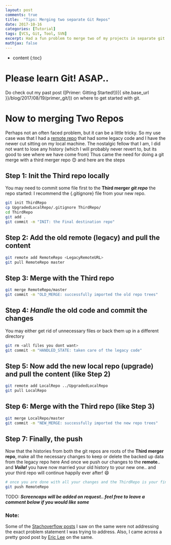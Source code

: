 ```yaml
---
layout: post
comments: true
title:  "Tips: Merging two separate Git Repos"
date: 2017-10-16
categories: [Tutorial]
tags: [VCS, Git, Tool, SVN]
excerpt: Had a fun problem to merge two of my projects in separate git repos. Here's how I did it.
mathjax: false
---
```

* content
{:toc}

# Please learn Git! ASAP..
Do check out my past post ([Primer: Gitting Started!]({{ site.base_url }}/blog/2017/08/19/primer_git/)) on where to get started with git.

# Now to merging Two Repos
Perhaps not an often faced problem, but it can be a little tricky.
So my use case was that I had a [remote repo](https://help.github.com/articles/about-remote-repositories/) that had some legacy code and I have the newer cut sitting on my local machine.
The nostalgic fellow that I am, I did not want to lose any history (which I will probably never revert to, but its good to see where we have come from)
Thus came the need for doing a git merge with a third merger repo :blush: and here are the steps

## Step 1: Init the Third repo locally
You may need to commit some file first to the **Third merger _git repo_** the repo started: I recommend the {.gitignore} file from your new repo.
```bash
git init ThirdRepo
cp UpgradedLocalRepo/.gitignore ThirdRepo/
cd ThirdRepo
git add .
git commit -m "INIT: the Final destination repo"
```
## Step 2: Add the old remote (legacy) and pull the content
```bash
git remote add RemoteRepo <LegacyRemoteURL>
git pull RemoteRepo master
```
## Step 3: Merge with the Third repo
```bash
git merge RemoteRepo/master
git commit -m "OLD_MERGE: successfully imported the old repo trees"
``` 
## Step 4: *Handle* the old code and commit the changes
You may either get rid of unnecessary files or back them up in a different directory
```bash
git rm <all files you dont want>
git commit -m "HANDLED_STATE: taken care of the legacy code"
```
## Step 5: Now add the new local repo (upgrade) and pull the content (like Step 2)
```bash
git remote add LocalRepo ../UpgradedLocalRepo
git pull LocalRepo
```
## Step 6: Merge with the Third repo (like Step 3)
```bash
git merge LocalRepo/master
git commit -m "NEW_MERGE: successfully imported the new repo trees"
```
## Step 7: Finally, the push
Now that the histories from both the git repos are roots of the **Third merger repo**, make all the necessary changes to keep or delete the backed up data from the legacy repo here
And once we push our changes to the **remote**.. and _**Voila!**_ you have now married your old history to your new one.. and your third repo will continue happily ever after! :smile:
```bash
# once you are done with all your changes and the ThirdRepo is your final expected state, then
git push RemoteRepo
```

TODO: **_Screencaps will be added on request.. feel free to leave a comment below if you would like some_**

### Note:
Some of the [Stachoverflow posts](https://stackoverflow.com/questions/1425892/how-do-you-merge-two-git-repositories) I saw on the same were not addressing the exact problem statement I was trying to address.
Also, I came across a pretty good post by [Eric Lee](https://saintgimp.org/2013/01/22/merging-two-git-repositories-into-one-repository-without-losing-file-history/) on the same.
